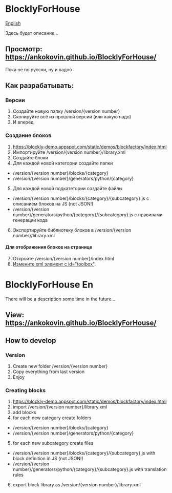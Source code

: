 # BlocklyForHouse
[English](#blocklyforhouse-en)

Здесь будет описание...



## Просмотр: https://ankokovin.github.io/BlocklyForHouse/
Пока не по русски, ну и ладно

## Как разрабатывать:
### Версии
1. Создайте новую папку /version/{version number}
2. Скопируйте всё из прошлой версии (или какую надо)
3. И вперёд

### Создание блоков
1. https://blockly-demo.appspot.com/static/demos/blockfactory/index.html
2. Импортируйте /version/{version number}/library.xml
3. Создайте блоки
4. Для каждой новой категории создайте папки
- /version/{version number}/blocks/{category}
- /version/{version number}/generators/python/{category}
5. Для каждой новой подкатетории создайте файлы
- /version/{version number}/blocks/{category}/{subcategory}.js с описанием блоков на JS (not JSON!)
- /version/{version number}/generators/python/{category}/{subcategory}.js с правилами генерации кода
6. Экспортируйте библиотеку блоков в /version/{version number}/library.xml
#### Для отображения блоков на странице 
7. Откройте /version/{version number}/index.html
8. [Измените xml элемент с id="toolbox"](https://developers.google.com/blockly/guides/configure/web/toolbox). 


# BlocklyForHouse En

There will be a description some time in the future...

## View: https://ankokovin.github.io/BlocklyForHouse/
## How to develop
### Version
1. Create new folder /version/{version number}
2. Copy everything from last version
3. Enjoy

### Creating blocks
1. https://blockly-demo.appspot.com/static/demos/blockfactory/index.html
2. import /version/{version number}/library.xml
3. add blocks
4. for each new category create folders
- /version/{version number}/blocks/{category}
- /version/{version number}/generators/python/{category}
5. for each new subcategory create files
- /version/{version number}/blocks/{category}/{subcategory}.js with block definition in JS (not JSON!)
- /version/{version number}/generators/python/{category}/{subcategory}.js with translation rules
6. export block library as /version/{version number}/library.xml
